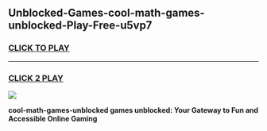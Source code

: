 
## Unblocked-Games-cool-math-games-unblocked-Play-Free-u5vp7
<h3>
<a href="https://premium76.site?title=cool-math-games-unblocked&ref=15A">CLICK TO PLAY</a></h3>
<hr>

<h3>
<a href="https://premium76.site?title=cool-math-games-unblocked&ref=15A">CLICK 2 PLAY</a>
  
</h3>

<a href="https://premium76.site?title=cool-math-games-unblocked&ref=15A"><img src="https://clearcache.store/games.png"></a>


**cool-math-games-unblocked games unblocked: Your Gateway to Fun and Accessible Online Gaming**
